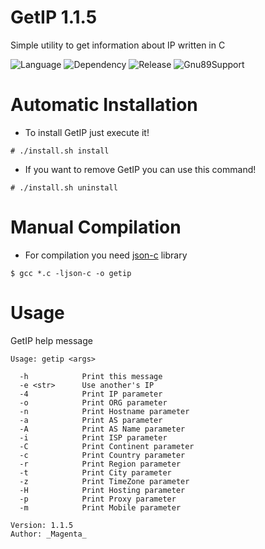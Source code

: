 # GetIP 1.1.5

Simple utility to get information about IP written in C

![Language](https://img.shields.io/badge/Language-C-blue)
![Dependency](https://img.shields.io/badge/Dependency-json--c-blue)
![Release](https://img.shields.io/badge/Latest%20Release%20Version-1.1.5-green)
![Gnu89Support](https://img.shields.io/badge/Gnu89%20Standart%20Support-Yes-green)

# Automatic Installation

- To install GetIP just execute it!
```
# ./install.sh install
```

- If you want to remove GetIP you can use this command!
```
# ./install.sh uninstall
```

# Manual Compilation

- For compilation you need [json-c](https://github.com/json-c/json-c) library
```
$ gcc *.c -ljson-c -o getip
```

# Usage

GetIP help message
```
Usage: getip <args>

  -h            Print this message
  -e <str>      Use another's IP
  -4            Print IP parameter
  -o            Print ORG parameter
  -n            Print Hostname parameter
  -a            Print AS parameter
  -A            Print AS Name parameter
  -i            Print ISP parameter
  -C            Print Continent parameter
  -c            Print Country parameter
  -r            Print Region parameter
  -t            Print City parameter
  -z            Print TimeZone parameter
  -H            Print Hosting parameter
  -p            Print Proxy parameter
  -m            Print Mobile parameter

Version: 1.1.5
Author: _Magenta_
```

